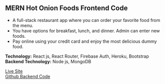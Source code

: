 ## MERN Hot Onion Foods Frontend Code
*	A full-stack restaurant app where you can order your favorite food from the menu.
*	You have options for breakfast, lunch, and dinner. Admin can enter new foods.
*	Pay online using your credit card and enjoy the most delicious dummy food.

__Technology:__ React js, React Router, Firebase Auth, Heroku, Bootstrap          
__Backend Technology:__ Node js, MongoDB

[Live Site](https://hot-onion-foods.web.app/ "Hot Onion Foods Live Site Link.")     
[Github Backend Code](https://github.com/Maruf51/Hot-Onion-Foods-Server "Hot Onion Foods Backend Code Github Link.")
